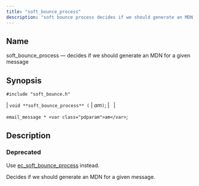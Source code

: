 ```yaml
---
title: "soft_bounce_process"
description: "soft bounce process decides if we should generate an MDN for a given message void soft bounce process am email message am Use ec soft bounce process instead Decides if we should generate an MDN for a given message..."
---
```


<a name="apis.soft_bounce_process"></a> 
## Name

soft_bounce_process — decides if we should generate an MDN for a given message

## Synopsis

`#include "soft_bounce.h"`

| `void **soft_bounce_process** (` | <var class="pdparam">am</var>`)`; |   |

`email_message * <var class="pdparam">am</var>`;<a name="idp48007296"></a> 
## Description

### Deprecated

Use [ec_soft_bounce_process](/momentum/3/3-api/apis-ec-soft-bounce-process) instead.

Decides if we should generate an MDN for a given message.